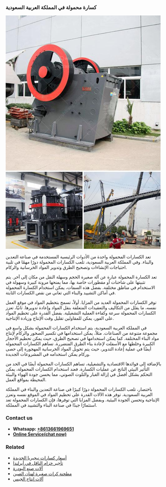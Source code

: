 <h3>كسارة محمولة في المملكة العربية السعودية</h3><img src='1701853247.jpg' alt=''><p>تعد الكسارات المحمولة واحدة من الأدوات الرئيسية المستخدمة في صناعة التعدين والبناء. وفي المملكة العربية السعودية، تلعب الكسارات المحمولة دورًا مهمًا في تلبية احتياجات الإنشاءات وتصحيح الطرق وتدوير المواد الخرسانية والركام.</p><p>تعد الكسارة المحمولة عبارة عن آلة صغيرة الحجم وسهلة النقل من مكان إلى آخر. يتم تثبيتها على شاحنات أو مقطورات خاصة بها، مما يمنحها مرونة كبيرة وسهولة في الاستخدام في مناطق مختلفة. بفضل هذه السمات، يمكن استخدام الكسارة المحمولة في أماكن التشييد والبناء التي تعاني من نقص الكسارات الثابتة.</p><p>توفر الكسارات المحمولة العديد من المزايا. أولاً، تسمح بتحطيم المواد في موقع العمل نفسه، ما يقلل من التكاليف والتعقيدات المتعلقة بنقل المواد وإعادة تدويرها. ثانيًا، تعزز الكسارات المحمولة سرعة وكفاءة العملية التشغيلية. بفضل القدرة على تحطيم المواد على الفور، يمكن للمقاولين تقليل وقت الإنتاج وزيادة الإنتاجية.</p><p>في المملكة العربية السعودية، يتم استخدام الكسارات المحمولة بشكل واسع في مجموعة متنوعة من الصناعات. مثلاً، يمكن استخدامها في تكسير الصخور والركام لإنتاج مواد البناء المختلفة. كما يمكن استخدامها في تصحيح الطرق، حيث يمكن تحطيم الأحجار الكبيرة وخلطها مع الأسفلت لإعادة بناء الطرق المتضررة. تساهم الكسارات المحمولة أيضًا في عملية إعادة التدوير، حيث يتم تحويل المواد الخرسانية المهجورة إلى حصى وركام يمكن استخدامه في المشروعات الجديدة.</p><p>بالإضافة إلى فوائدها الاقتصادية والتشغيلية، تساهم الكسارات المحمولة أيضًا في الحد من التأثير البيئي الناتج عن عمليات الكسارة. فعند استخدام الكسارات المحمولة، يمكن التحكم بشكل أفضل في إزالة الغبار والتلوث الصوتي، مما يحسن جودة الهواء والبيئة المحيطة بمواقع العمل.</p><p>باختصار، تلعب الكسارات المحمولة دورًا كبيرًا في صناعة التعدين والبناء في المملكة العربية السعودية. توفر هذه الآلات القدرة على تحطيم المواد في الموقع نفسه وتعزز الإنتاجية وتحسن الجودة البيئية. وبفضل المزايا التي توفرها، فإن الكسارات المحمولة تعد استثمارًا جيدًا في صناعة البناء والتشييد في المملكة.</p><h3>Contact us</h3><ul><li><strong>Whatsapp:&nbsp;<a href="https://wa.me/8613661969651">+8613661969651</a></strong></li><li><a href="https://swt.shibang-china.com/?git&amp;zhl&amp;كسارة محمولة في المملكة العربية السعودية"><strong>Online Service(chat now)</strong></a></li></ul><h3>Related</h3><ul><li><a href='أسعار كسارات نيجيريا الجديدة.md'>أسعار كسارات نيجيريا الجديدة</a></li><li><a href='تأجير حزام الناقل في أيرلندا.md'>تأجير حزام الناقل في أيرلندا</a></li><li><a href='آلات صنع البودرة.md'>آلات صنع البودرة</a></li><li><a href='مطحنة كرات صغيرة لهنان الصين.md'>مطحنة كرات صغيرة لهنان الصين</a></li><li><a href='آلات إنتاج الجبس.md'>آلات إنتاج الجبس</a></li></ul>